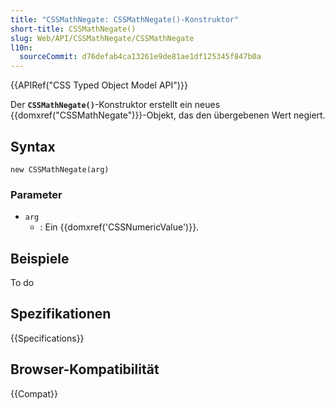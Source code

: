 ```yaml
---
title: "CSSMathNegate: CSSMathNegate()-Konstruktor"
short-title: CSSMathNegate()
slug: Web/API/CSSMathNegate/CSSMathNegate
l10n:
  sourceCommit: d76defab4ca13261e9de81ae1df125345f847b0a
---
```


{{APIRef("CSS Typed Object Model API")}}

Der **`CSSMathNegate()`**-Konstruktor erstellt ein neues {{domxref("CSSMathNegate")}}-Objekt, das den übergebenen Wert negiert.

## Syntax

```js-nolint
new CSSMathNegate(arg)
```

### Parameter

- `arg`
  - : Ein {{domxref('CSSNumericValue')}}.

## Beispiele

To do

## Spezifikationen

{{Specifications}}

## Browser-Kompatibilität

{{Compat}}

